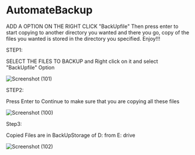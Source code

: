# AutomateBackup

ADD A OPTION ON THE RIGHT CLICK "BackUpfile"
Then press enter to start copying to another directory you wanted
and there you go,
copy of the files you wanted is stored in the directory you specified.
Enjoy!!!

STEP1:

SELECT THE FILES TO BACKUP and Right click on it and select "BackUpfile" Option



![Screenshot (101)](https://user-images.githubusercontent.com/45729256/77108052-97c95d80-6a47-11ea-977e-c73e93bbbe61.png)

STEP2:

Press Enter to Continue to make sure that you are copying all these files



![Screenshot (100)](https://user-images.githubusercontent.com/45729256/77108050-9730c700-6a47-11ea-842d-2db302867d11.png)

Step3:

Copied Files are in BackUpStorage of D: from E: drive



![Screenshot (102)](https://user-images.githubusercontent.com/45729256/77108046-94ce6d00-6a47-11ea-8e8a-a2923e31ed72.png)

